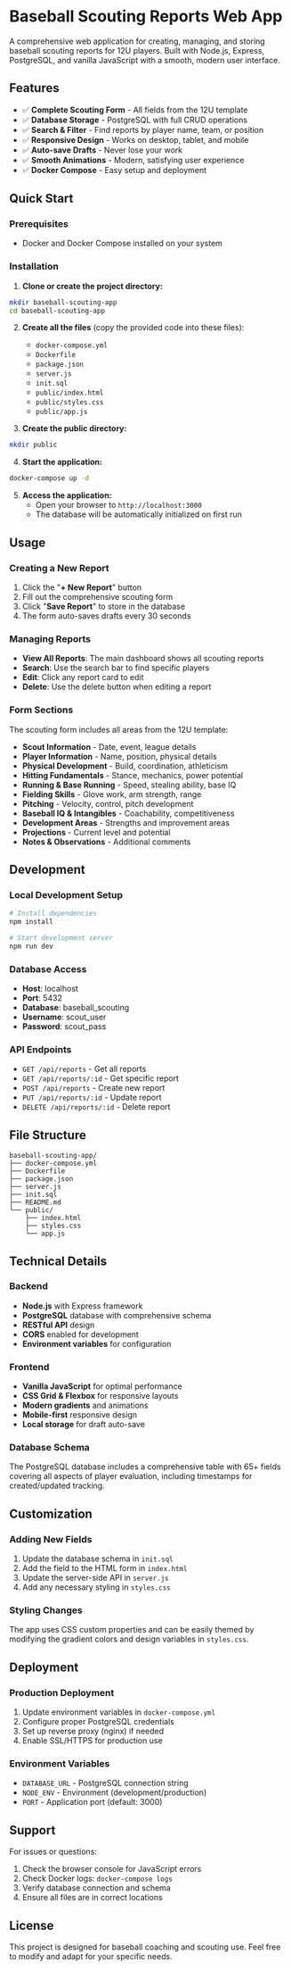 # Baseball Scouting Reports Web App

A comprehensive web application for creating, managing, and storing baseball scouting reports for 12U players. Built with Node.js, Express, PostgreSQL, and vanilla JavaScript with a smooth, modern user interface.

## Features

- ✅ **Complete Scouting Form** - All fields from the 12U template
- ✅ **Database Storage** - PostgreSQL with full CRUD operations
- ✅ **Search & Filter** - Find reports by player name, team, or position
- ✅ **Responsive Design** - Works on desktop, tablet, and mobile
- ✅ **Auto-save Drafts** - Never lose your work
- ✅ **Smooth Animations** - Modern, satisfying user experience
- ✅ **Docker Compose** - Easy setup and deployment

## Quick Start

### Prerequisites
- Docker and Docker Compose installed on your system

### Installation

1. **Clone or create the project directory:**
```bash
mkdir baseball-scouting-app
cd baseball-scouting-app
```

2. **Create all the files** (copy the provided code into these files):
   - `docker-compose.yml`
   - `Dockerfile`
   - `package.json`
   - `server.js`
   - `init.sql`
   - `public/index.html`
   - `public/styles.css`
   - `public/app.js`

3. **Create the public directory:**
```bash
mkdir public
```

4. **Start the application:**
```bash
docker-compose up -d
```

5. **Access the application:**
   - Open your browser to `http://localhost:3000`
   - The database will be automatically initialized on first run

## Usage

### Creating a New Report
1. Click the "**+ New Report**" button
2. Fill out the comprehensive scouting form
3. Click "**Save Report**" to store in the database
4. The form auto-saves drafts every 30 seconds

### Managing Reports
- **View All Reports**: The main dashboard shows all scouting reports
- **Search**: Use the search bar to find specific players
- **Edit**: Click any report card to edit
- **Delete**: Use the delete button when editing a report

### Form Sections
The scouting form includes all areas from the 12U template:

- **Scout Information** - Date, event, league details
- **Player Information** - Name, position, physical details
- **Physical Development** - Build, coordination, athleticism
- **Hitting Fundamentals** - Stance, mechanics, power potential
- **Running & Base Running** - Speed, stealing ability, base IQ
- **Fielding Skills** - Glove work, arm strength, range
- **Pitching** - Velocity, control, pitch development
- **Baseball IQ & Intangibles** - Coachability, competitiveness
- **Development Areas** - Strengths and improvement areas
- **Projections** - Current level and potential
- **Notes & Observations** - Additional comments

## Development

### Local Development Setup
```bash
# Install dependencies
npm install

# Start development server
npm run dev
```

### Database Access
- **Host**: localhost
- **Port**: 5432
- **Database**: baseball_scouting
- **Username**: scout_user
- **Password**: scout_pass

### API Endpoints
- `GET /api/reports` - Get all reports
- `GET /api/reports/:id` - Get specific report
- `POST /api/reports` - Create new report
- `PUT /api/reports/:id` - Update report
- `DELETE /api/reports/:id` - Delete report

## File Structure
```
baseball-scouting-app/
├── docker-compose.yml
├── Dockerfile
├── package.json
├── server.js
├── init.sql
├── README.md
└── public/
    ├── index.html
    ├── styles.css
    └── app.js
```

## Technical Details

### Backend
- **Node.js** with Express framework
- **PostgreSQL** database with comprehensive schema
- **RESTful API** design
- **CORS** enabled for development
- **Environment variables** for configuration

### Frontend
- **Vanilla JavaScript** for optimal performance
- **CSS Grid & Flexbox** for responsive layouts
- **Modern gradients** and animations
- **Mobile-first** responsive design
- **Local storage** for draft auto-save

### Database Schema
The PostgreSQL database includes a comprehensive table with 65+ fields covering all aspects of player evaluation, including timestamps for created/updated tracking.

## Customization

### Adding New Fields
1. Update the database schema in `init.sql`
2. Add the field to the HTML form in `index.html`
3. Update the server-side API in `server.js`
4. Add any necessary styling in `styles.css`

### Styling Changes
The app uses CSS custom properties and can be easily themed by modifying the gradient colors and design variables in `styles.css`.

## Deployment

### Production Deployment
1. Update environment variables in `docker-compose.yml`
2. Configure proper PostgreSQL credentials
3. Set up reverse proxy (nginx) if needed
4. Enable SSL/HTTPS for production use

### Environment Variables
- `DATABASE_URL` - PostgreSQL connection string
- `NODE_ENV` - Environment (development/production)
- `PORT` - Application port (default: 3000)

## Support

For issues or questions:
1. Check the browser console for JavaScript errors
2. Check Docker logs: `docker-compose logs`
3. Verify database connection and schema
4. Ensure all files are in correct locations

## License

This project is designed for baseball coaching and scouting use. Feel free to modify and adapt for your specific needs.